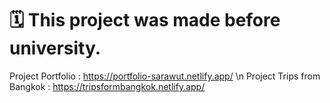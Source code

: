 # 🗓 This project was made before university.
Project Portfolio : https://portfolio-sarawut.netlify.app/ \n
Project Trips from Bangkok : https://tripsformbangkok.netlify.app/
